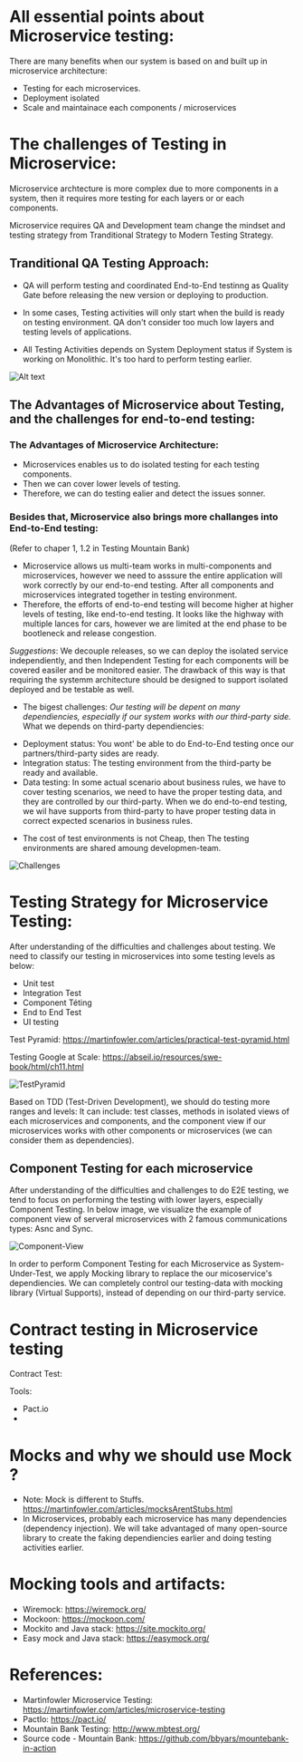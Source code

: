 # All essential points about Microservice testing:
There are many benefits when our system is based on and built up in microservice architecture:
- Testing for each microservices.
- Deployment isolated
- Scale and maintainace each components / microservices

# The challenges of Testing in Microservice:
Microservice archtecture is more complex due to more components in a system, then it requires more testing for each layers or or each components.

Microservice requires QA and Development team change the mindset and testing strategy from Tranditional Strategy to Modern Testing Strategy.

## Tranditional QA Testing Approach:
- QA will perform testing and coordinated End-to-End testinng as Quality Gate before releasing the new version or deploying to production.

- In some cases, Testing activities will only start when the build is ready on testing environment. QA don't consider too much low layers and testing levels of applications.

- All Testing Activities depends on System Deployment status if System is working on Monolithic. It's too hard to perform testing earlier.

![Alt text](./images/tranditional-testing.png)

## The Advantages of Microservice about Testing, and the challenges for end-to-end testing:
### The Advantages of Microservice Architecture:
+ Microservices enables us to do isolated testing for each testing components.
+ Then we can cover lower levels of testing.
+ Therefore, we can do testing ealier and detect the issues sonner.
### Besides that, Microservice also brings more challanges into End-to-End testing:
(Refer to chaper 1, 1.2 in Testing Mountain Bank)
+ Microservice allows us multi-team works in multi-components and microservices, however we need to asssure the entire application will work correctly by our end-to-end testing. After all components and microservices integrated together in testing environment.
+ Therefore, the efforts of end-to-end testing will become higher at higher levels of testing, like end-to-end testing. It looks like the highway with multiple lances for cars, however we are limited at the end phase to be bootleneck and release congestion.

*Suggestions*: We decouple releases, so we can deploy the isolated service independiently, and then Independent Testing for each components will be covered easiler and be monitored easier. The drawback of this way is that requiring the systemm architecture should be designed to support isolated deployed and be testable as well. 

- The bigest challenges: *Our testing will be depent on many dependiencies, especially if our system works with our third-party side.*
What we depends on third-party dependiencies:
+ Deployment status: You wont' be able to do End-to-End testing once our partners/third-party sides are ready.
+ Integration status: The testing environment from the third-party be ready and available.
+ Data testing: In some actual scenario about business rules, we have to cover testing scenarios, we need to have the proper testing data, and they are controlled by our third-party. When we do end-to-end testing, we wil have supports from third-party to have proper testing data in correct expected scenarios in business rules.

- The cost of test environments is not Cheap, then The testing environments are shared amoung developmen-team.

![Challenges](./images/challenges-microservice-e2e-testing.png)

# Testing Strategy for Microservice Testing:
After understanding of the difficulties and challenges about testing. We need to classify our testing in microservices into some testing levels as below:

+ Unit test
+ Integration Test
+ Component Téting
+ End to End Test
+ UI testing

Test Pyramid: https://martinfowler.com/articles/practical-test-pyramid.html

Testing Google at Scale: https://abseil.io/resources/swe-book/html/ch11.html

![TestPyramid](./images/test-pyramid.png)

Based on TDD (Test-Driven Development), we should do testing more ranges and levels: It can include: test classes, methods in isolated views of each microservices and components, and the component view if our microservices works with other components or microservices (we can consider them as dependencies).

## Component Testing for each microservice
After understanding of the difficulties and challenges to do E2E testing, we tend to focus on performing the testing with lower layers, especially Component Testing.
In below image, we visualize the example of component view of serveral microservices with 2 famous communications types: Asnc and Sync.

![Component-View](./images/component-view.png.png)

In order to perform Component Testing for each Microservice as System-Under-Test, we apply Mocking library to replace the our micoservice's dependiencies. We can completely control our testing-data with mocking library (Virtual Supports), instead of depending on our third-party service.

# Contract testing in Microservice testing
Contract Test: 

Tools:
- Pact.io
- 

# Mocks and why we should use Mock ?
- Note: Mock is different to Stuffs.
https://martinfowler.com/articles/mocksArentStubs.html
- In Microservices, probably each microservice has many dependencies (dependency injection). We will take advantaged of many open-source library to create the faking dependiencies earlier and doing testing activities earlier.

# Mocking tools and artifacts:
- Wiremock: https://wiremock.org/ 
- Mockoon: https://mockoon.com/
- Mockito and Java stack: https://site.mockito.org/
- Easy mock and Java stack: https://easymock.org/

# References:
- Martinfowler Microservice Testing: https://martinfowler.com/articles/microservice-testing
- PactIo: https://pact.io/
- Mountain Bank Testing: http://www.mbtest.org/
- Source code - Mountain Bank: https://github.com/bbyars/mountebank-in-action